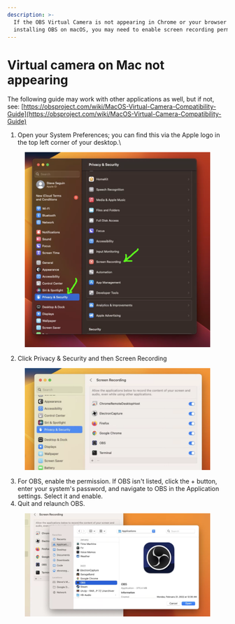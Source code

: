 ```yaml
---
description: >-
  If the OBS Virtual Camera is not appearing in Chrome or your browser after
  installing OBS on macOS, you may need to enable screen recording permissions.
---
```


# Virtual camera on Mac not appearing

The following guide may work with other applications as well, but if not, see: [https://obsproject.com/wiki/MacOS-Virtual-Camera-Compatibility-Guide](https://obsproject.com/wiki/MacOS-Virtual-Camera-Compatibility-Guide)

1. Open your System Preferences; you can find this via the Apple logo in the top left corner of your desktop.\


<figure><img src="../.gitbook/assets/image (7).png" alt=""><figcaption></figcaption></figure>

2. Click Privacy & Security and then Screen Recording

<figure><img src="../.gitbook/assets/image (3).png" alt=""><figcaption></figcaption></figure>

3. For OBS, enable the permission. If OBS isn't listed, click the + button, enter your system's password, and navigate to OBS in the Application settings. Select it and enable.
4. Quit and relaunch OBS.

<figure><img src="../.gitbook/assets/image (5) (4).png" alt=""><figcaption></figcaption></figure>

